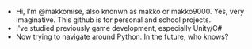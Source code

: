 - Hi, I’m @makkomise, also knonwn as makko or makko9000. Yes, very imaginative. This github is for personal and school projects. 
- I've studied previously game development, especially Unity/C#
- Now trying to navigate around Python. In the future, who knows?


<!---
makkomise/makkomise is a ✨ special ✨ repository because its `README.md` (this file) appears on your GitHub profile.
You can click the Preview link to take a look at your changes.
--->

